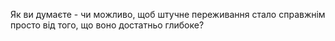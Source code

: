 Як ви думаєте - чи можливо, щоб штучне переживання стало справжнім просто від того, що воно достатньо глибоке?